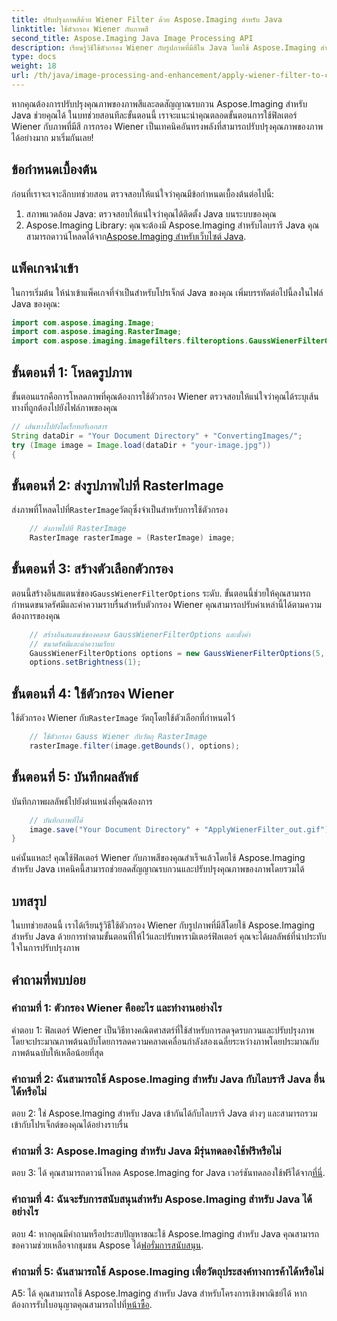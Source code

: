 ```yaml
---
title: ปรับปรุงภาพสีด้วย Wiener Filter ด้วย Aspose.Imaging สำหรับ Java
linktitle: ใช้ตัวกรอง Wiener กับภาพสี
second_title: Aspose.Imaging Java Image Processing API
description: เรียนรู้วิธีใช้ตัวกรอง Wiener กับรูปภาพที่มีสีใน Java โดยใช้ Aspose.Imaging สำหรับ Java เพิ่มคุณภาพของภาพและลดสัญญาณรบกวนได้อย่างง่ายดาย
type: docs
weight: 18
url: /th/java/image-processing-and-enhancement/apply-wiener-filter-to-colored-images/
---
```

หากคุณต้องการปรับปรุงคุณภาพของภาพสีและลดสัญญาณรบกวน Aspose.Imaging สำหรับ Java ช่วยคุณได้ ในบทช่วยสอนทีละขั้นตอนนี้ เราจะแนะนำคุณตลอดขั้นตอนการใช้ฟิลเตอร์ Wiener กับภาพที่มีสี การกรอง Wiener เป็นเทคนิคอันทรงพลังที่สามารถปรับปรุงคุณภาพของภาพได้อย่างมาก มาเริ่มกันเลย!

## ข้อกำหนดเบื้องต้น

ก่อนที่เราจะเจาะลึกบทช่วยสอน ตรวจสอบให้แน่ใจว่าคุณมีข้อกำหนดเบื้องต้นต่อไปนี้:

1. สภาพแวดล้อม Java: ตรวจสอบให้แน่ใจว่าคุณได้ติดตั้ง Java บนระบบของคุณ
2.  Aspose.Imaging Library: คุณจะต้องมี Aspose.Imaging สำหรับไลบรารี Java คุณสามารถดาวน์โหลดได้จาก[Aspose.Imaging สำหรับเว็บไซต์ Java](https://releases.aspose.com/imaging/java/).

## แพ็คเกจนำเข้า

ในการเริ่มต้น ให้นำเข้าแพ็คเกจที่จำเป็นสำหรับโปรเจ็กต์ Java ของคุณ เพิ่มบรรทัดต่อไปนี้ลงในไฟล์ Java ของคุณ:

```java
import com.aspose.imaging.Image;
import com.aspose.imaging.RasterImage;
import com.aspose.imaging.imagefilters.filteroptions.GaussWienerFilterOptions;
```

## ขั้นตอนที่ 1: โหลดรูปภาพ

ขั้นตอนแรกคือการโหลดภาพที่คุณต้องการใช้ตัวกรอง Wiener ตรวจสอบให้แน่ใจว่าคุณได้ระบุเส้นทางที่ถูกต้องไปยังไฟล์ภาพของคุณ

```java
// เส้นทางไปยังไดเร็กทอรีเอกสาร
String dataDir = "Your Document Directory" + "ConvertingImages/";
try (Image image = Image.load(dataDir + "your-image.jpg"))
{
```

## ขั้นตอนที่ 2: ส่งรูปภาพไปที่ RasterImage

 ส่งภาพที่โหลดไปที่`RasterImage`วัตถุซึ่งจำเป็นสำหรับการใช้ตัวกรอง

```java
    // ส่งภาพไปที่ RasterImage
    RasterImage rasterImage = (RasterImage) image;
```

## ขั้นตอนที่ 3: สร้างตัวเลือกตัวกรอง

 ตอนนี้สร้างอินสแตนซ์ของ`GaussWienerFilterOptions` ระดับ. ขั้นตอนนี้ช่วยให้คุณสามารถกำหนดขนาดรัศมีและค่าความราบรื่นสำหรับตัวกรอง Wiener คุณสามารถปรับค่าเหล่านี้ได้ตามความต้องการของคุณ

```java
    // สร้างอินสแตนซ์ของคลาส GaussWienerFilterOptions และตั้งค่า
    // ขนาดรัศมีและค่าความเรียบ
    GaussWienerFilterOptions options = new GaussWienerFilterOptions(5, 1.5);
    options.setBrightness(1);
```

## ขั้นตอนที่ 4: ใช้ตัวกรอง Wiener

 ใช้ตัวกรอง Wiener กับ`RasterImage` วัตถุโดยใช้ตัวเลือกที่กำหนดไว้

```java
    // ใช้ตัวกรอง Gauss Wiener กับวัตถุ RasterImage
    rasterImage.filter(image.getBounds(), options);
```

## ขั้นตอนที่ 5: บันทึกผลลัพธ์

บันทึกภาพผลลัพธ์ไปยังตำแหน่งที่คุณต้องการ

```java
    // บันทึกภาพที่ได้
    image.save("Your Document Directory" + "ApplyWienerFilter_out.gif");
}
```

แค่นั้นแหละ! คุณใช้ฟิลเตอร์ Wiener กับภาพสีของคุณสำเร็จแล้วโดยใช้ Aspose.Imaging สำหรับ Java เทคนิคนี้สามารถช่วยลดสัญญาณรบกวนและปรับปรุงคุณภาพของภาพโดยรวมได้

## บทสรุป

ในบทช่วยสอนนี้ เราได้เรียนรู้วิธีใช้ตัวกรอง Wiener กับรูปภาพที่มีสีโดยใช้ Aspose.Imaging สำหรับ Java ด้วยการทำตามขั้นตอนที่ให้ไว้และปรับพารามิเตอร์ฟิลเตอร์ คุณจะได้ผลลัพธ์ที่น่าประทับใจในการปรับปรุงภาพ

## คำถามที่พบบ่อย

### คำถามที่ 1: ตัวกรอง Wiener คืออะไร และทำงานอย่างไร

คำตอบ 1: ฟิลเตอร์ Wiener เป็นวิธีทางคณิตศาสตร์ที่ใช้สำหรับการลดจุดรบกวนและปรับปรุงภาพ โดยจะประมาณภาพต้นฉบับโดยการลดความคลาดเคลื่อนกำลังสองเฉลี่ยระหว่างภาพโดยประมาณกับภาพต้นฉบับให้เหลือน้อยที่สุด

### คำถามที่ 2: ฉันสามารถใช้ Aspose.Imaging สำหรับ Java กับไลบรารี Java อื่นได้หรือไม่

ตอบ 2: ใช่ Aspose.Imaging สำหรับ Java เข้ากันได้กับไลบรารี Java ต่างๆ และสามารถรวมเข้ากับโปรเจ็กต์ของคุณได้อย่างราบรื่น

### คำถามที่ 3: Aspose.Imaging สำหรับ Java มีรุ่นทดลองใช้ฟรีหรือไม่

 ตอบ 3: ได้ คุณสามารถดาวน์โหลด Aspose.Imaging for Java เวอร์ชันทดลองใช้ฟรีได้จาก[ที่นี่](https://releases.aspose.com/).

### คำถามที่ 4: ฉันจะรับการสนับสนุนสำหรับ Aspose.Imaging สำหรับ Java ได้อย่างไร

 ตอบ 4: หากคุณมีคำถามหรือประสบปัญหาขณะใช้ Aspose.Imaging สำหรับ Java คุณสามารถขอความช่วยเหลือจากชุมชน Aspose ได้[ฟอรั่มการสนับสนุน](https://forum.aspose.com/).

### คำถามที่ 5: ฉันสามารถใช้ Aspose.Imaging เพื่อวัตถุประสงค์ทางการค้าได้หรือไม่

A5: ได้ คุณสามารถใช้ Aspose.Imaging สำหรับ Java สำหรับโครงการเชิงพาณิชย์ได้ หากต้องการรับใบอนุญาตคุณสามารถไปที่[หน้าซื้อ](https://purchase.aspose.com/buy).